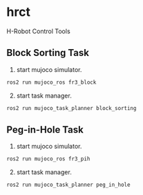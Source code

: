 # hrct
H-Robot Control Tools

## Block Sorting Task

1. start mujoco simulator.

   
```bash
ros2 run mujoco_ros fr3_block
```

2. start task manager.

   
```bash
ros2 run mujoco_task_planner block_sorting
```

## Peg-in-Hole Task

1. start mujoco simulator.

   
```bash
ros2 run mujoco_ros fr3_pih
```

2. start task manager.

   
```bash
ros2 run mujoco_task_planner peg_in_hole
```
